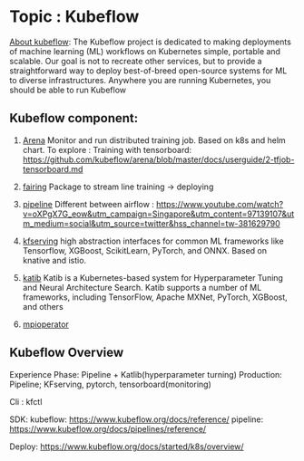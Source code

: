 # Topic : Kubeflow



[About kubeflow](https://www.kubeflow.org/docs/about/kubeflow/): 
The Kubeflow project is dedicated to making deployments of machine learning (ML) workflows on Kubernetes simple, 
portable and scalable. Our goal is not to recreate other services, but to provide a straightforward way to deploy 
best-of-breed open-source systems for ML to diverse infrastructures. Anywhere you are running Kubernetes, 
you should be able to run Kubeflow

## Kubeflow component:
1. [Arena](https://github.com/kubeflow/arena)
Monitor and run distributed training job. Based on k8s and helm chart. 
To explore : Training with tensorboard: https://github.com/kubeflow/arena/blob/master/docs/userguide/2-tfjob-tensorboard.md 

2. [fairing](https://github.com/kubeflow/fairing)
Package to stream line training -> deploying

3. [pipeline](https://github.com/kubeflow/pipelines)
Different between airflow : https://www.youtube.com/watch?v=oXPgX7G_eow&utm_campaign=Singapore&utm_content=97139107&utm_medium=social&utm_source=twitter&hss_channel=tw-381629790
 
 
4. [kfserving](https://github.com/kubeflow/kfserving)
high abstraction interfaces for common ML frameworks like Tensorflow, XGBoost, ScikitLearn, PyTorch, and ONNX.
Based on knative and istio. 

5. [katib](https://github.com/kubeflow/katib)
Katib is a Kubernetes-based system for Hyperparameter Tuning and Neural Architecture Search. Katib supports a number of ML frameworks, including TensorFlow, Apache MXNet, PyTorch, XGBoost, and others

6. [mpioperator](https://github.com/kubeflow/mpi-operator)



## Kubeflow Overview 

Experience Phase: Pipeline + Katlib(hyperparameter turning)
Production: Pipeline; KFserving, pytorch, tensorboard(monitoring)

Cli : kfctl

SDK:
kubeflow: https://www.kubeflow.org/docs/reference/
pipeline: https://www.kubeflow.org/docs/pipelines/reference/

Deploy: https://www.kubeflow.org/docs/started/k8s/overview/
